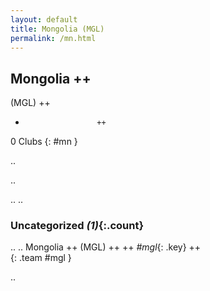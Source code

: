 ```yaml
---
layout: default
title: Mongolia (MGL)
permalink: /mn.html
---
```



## Mongolia   ++
(MGL)  ++
-                     ++
0 Clubs
{: #mn }


.. 




.. 




.. 
.. 


### Uncategorized _(1)_{:.count}


..
..
Mongolia  ++
 (MGL) ++
 ++
_#mgl_{: .key} ++
<br>
{: .team #mgl }




.. 
 
